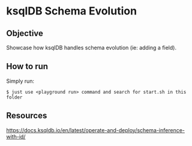 # ksqlDB Schema Evolution

## Objective

Showcase how ksqlDB handles schema evolution (ie: adding a field).

## How to run

Simply run:

```
$ just use <playground run> command and search for start.sh in this folder
```

## Resources
https://docs.ksqldb.io/en/latest/operate-and-deploy/schema-inference-with-id/
